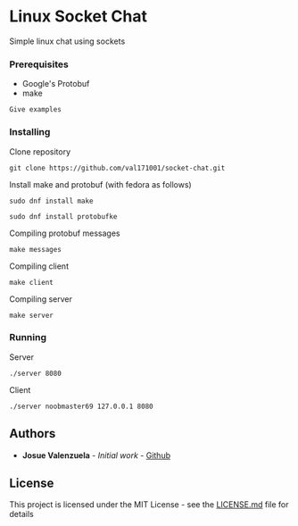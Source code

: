 # Linux Socket Chat

Simple linux chat using sockets

### Prerequisites
- Google's Protobuf
- make

```
Give examples
```

### Installing

Clone repository

```
git clone https://github.com/val171001/socket-chat.git
```

Install make and protobuf (with fedora as follows)

```
sudo dnf install make
```
```
sudo dnf install protobufke
```

Compiling protobuf messages

```
make messages
```

Compiling client

```
make client
```

Compiling server

```
make server
```

### Running

Server

```
./server 8080
```

Client

```
./server noobmaster69 127.0.0.1 8080
```

## Authors

* **Josue Valenzuela** - *Initial work* - [Github](https://github.com/val171001)

## License

This project is licensed under the MIT License - see the [LICENSE.md](LICENSE.md) file for details
